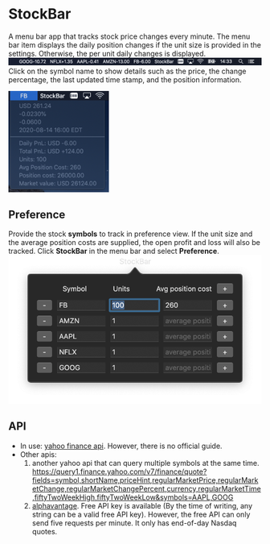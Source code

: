# StockBar

A menu bar app that tracks stock price changes every minute.
The menu bar item displays the daily position changes if the unit size is provided in the settings. Otherwise, the per unit daily changes is displayed.
![mainDisplay](Screenshots/StockBar.png)
Click on the symbol name to show details such as the price, the change percentage, the last updated time stamp, and the position information.

<img src="Screenshots/StockDetails.png" alt="details" width="200">

## Preference
Provide the stock **symbols** to track in preference view. If the unit size and the average position costs are supplied, the open profit and loss will also be tracked. Click **StockBar** in the menu bar and select **Preference**.
![preference](Screenshots/Settings.png)
## API
* In use: [yahoo finance api](https://query1.finance.yahoo.com/v8/finance/chart/AAPL?interval=1d). However, there is no official guide.
* Other apis:
    1. another yahoo api that can query multiple symbols at the same time. https://query1.finance.yahoo.com/v7/finance/quote?fields=symbol,shortName,priceHint,regularMarketPrice,regularMarketChange,regularMarketChangePercent,currency,regularMarketTime,fiftyTwoWeekHigh,fiftyTwoWeekLow&symbols=AAPL,GOOG
    2. [alphavantage](https://www.alphavantage.co). Free API key is available (By the time of writing, any string can be a valid free API key). However, the free API can only send five requests per minute. It only has end-of-day Nasdaq quotes.

